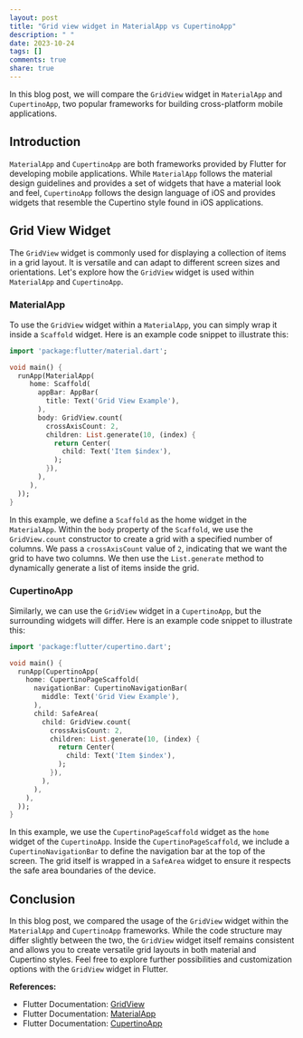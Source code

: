 ```yaml
---
layout: post
title: "Grid view widget in MaterialApp vs CupertinoApp"
description: " "
date: 2023-10-24
tags: []
comments: true
share: true
---
```


In this blog post, we will compare the `GridView` widget in `MaterialApp` and `CupertinoApp`, two popular frameworks for building cross-platform mobile applications.

## Introduction

`MaterialApp` and `CupertinoApp` are both frameworks provided by Flutter for developing mobile applications. While `MaterialApp` follows the material design guidelines and provides a set of widgets that have a material look and feel, `CupertinoApp` follows the design language of iOS and provides widgets that resemble the Cupertino style found in iOS applications.

## Grid View Widget

The `GridView` widget is commonly used for displaying a collection of items in a grid layout. It is versatile and can adapt to different screen sizes and orientations. Let's explore how the `GridView` widget is used within `MaterialApp` and `CupertinoApp`.

### MaterialApp

To use the `GridView` widget within a `MaterialApp`, you can simply wrap it inside a `Scaffold` widget. Here is an example code snippet to illustrate this:

```dart
import 'package:flutter/material.dart';

void main() {
  runApp(MaterialApp(
     home: Scaffold(
       appBar: AppBar(
         title: Text('Grid View Example'),
       ),
       body: GridView.count(
         crossAxisCount: 2,
         children: List.generate(10, (index) {
           return Center(
             child: Text('Item $index'),
           );
         }),
       ),
     ),
  ));
}
```

In this example, we define a `Scaffold` as the home widget in the `MaterialApp`. Within the `body` property of the `Scaffold`, we use the `GridView.count` constructor to create a grid with a specified number of columns. We pass a `crossAxisCount` value of `2`, indicating that we want the grid to have two columns. We then use the `List.generate` method to dynamically generate a list of items inside the grid.

### CupertinoApp

Similarly, we can use the `GridView` widget in a `CupertinoApp`, but the surrounding widgets will differ. Here is an example code snippet to illustrate this:

```dart
import 'package:flutter/cupertino.dart';

void main() {
  runApp(CupertinoApp(
    home: CupertinoPageScaffold(
      navigationBar: CupertinoNavigationBar(
        middle: Text('Grid View Example'),
      ),
      child: SafeArea(
        child: GridView.count(
          crossAxisCount: 2,
          children: List.generate(10, (index) {
            return Center(
              child: Text('Item $index'),
            );
          }),
        ),
      ),
    ),
  ));
}
```

In this example, we use the `CupertinoPageScaffold` widget as the `home` widget of the `CupertinoApp`. Inside the `CupertinoPageScaffold`, we include a `CupertinoNavigationBar` to define the navigation bar at the top of the screen. The grid itself is wrapped in a `SafeArea` widget to ensure it respects the safe area boundaries of the device.

## Conclusion

In this blog post, we compared the usage of the `GridView` widget within the `MaterialApp` and `CupertinoApp` frameworks. While the code structure may differ slightly between the two, the `GridView` widget itself remains consistent and allows you to create versatile grid layouts in both material and Cupertino styles. Feel free to explore further possibilities and customization options with the `GridView` widget in Flutter.

**References:**
- Flutter Documentation: [GridView](https://api.flutter.dev/flutter/widgets/GridView-class.html)
- Flutter Documentation: [MaterialApp](https://api.flutter.dev/flutter/material/MaterialApp-class.html)
- Flutter Documentation: [CupertinoApp](https://api.flutter.dev/flutter/cupertino/CupertinoApp-class.html)